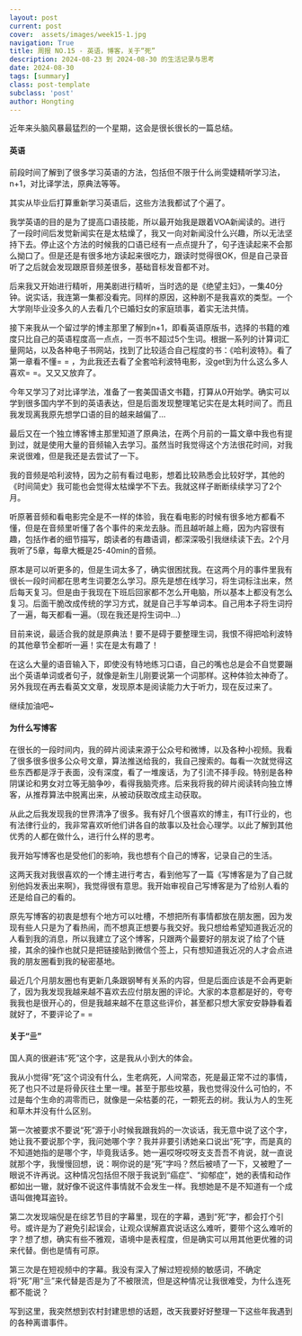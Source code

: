 ```yaml
---
layout: post
current: post
cover:  assets/images/week15-1.jpg
navigation: True
title: 周报 NO.15 - 英语，博客，关于“死”
description: 2024-08-23 到 2024-08-30 的生活记录与思考
date: 2024-08-30
tags: [summary]
class: post-template
subclass: 'post'
author: Hongting
---
```


近年来头脑风暴最猛烈的一个星期，这会是很长很长的一篇总结。

#### 英语
前段时间了解到了很多学习英语的方法，包括但不限于什么尚雯婕精听学习法，n+1，对比译学法，原典法等等。

其实从毕业后打算重新学习英语后，这些方法我都试了个遍了。

我学英语的目的是为了提高口语技能，所以最开始我是跟着VOA新闻读的。进行了一段时间后发觉新闻实在是太枯燥了，我又一向对新闻没什么兴趣，所以无法坚持下去。停止这个方法的时候我的口语已经有一点点提升了，句子连读起来不会那么拗口了。但是还是有很多地方读起来很吃力，跟读时觉得很OK，但是自己录音听了之后就会发现跟原音频差很多，基础音标发音都不对。

后来我又开始进行精听，用美剧进行精听，当时选的是《绝望主妇》，一集40分钟。说实话，我连第一集都没看完。同样的原因，这种剧不是我喜欢的类型。一个大学刚毕业没多久的人去看几个已婚妇女的家庭琐事，着实无法共情。

接下来我从一个留过学的博主那里了解到n+1，即看英语原版书，选择的书籍的难度只比自己的英语程度高一点点，一页书不超过5个生词。根据一系列的计算词汇量网站，以及各种电子书网站，找到了比较适合自己程度的书：《哈利波特》。看了第一章看不懂= = ，为此我还去看了全套哈利波特电影，没get到为什么这么多人喜欢= =。又又又放弃了。

今年又学习了对比译学法，准备了一套美国语文书籍，打算从0开始学。确实可以学到很多国内学不到的英语表达，但是后面发现整理笔记实在是太耗时间了。而且我发现离我原先想学口语的目的越来越偏了...

最后又在一个独立博客博主那里知道了原典法，在两个月前的一篇文章中我也有提到过，就是使用大量的音频输入去学习。虽然当时我觉得这个方法很花时间，对我来说很难，但是我还是去尝试了一下。

我的音频是哈利波特，因为之前有看过电影，想着比较熟悉会比较好学，其他的《时间简史》我可能也会觉得太枯燥学不下去。我就这样子断断续续学习了2个月。

听原著音频和看电影完全是不一样的体验，我在看电影的时候有很多地方都看不懂，但是在音频里听懂了各个事件的来龙去脉。而且越听越上瘾，因为内容很有趣，包括作者的细节描写，朗读者的有趣语调，都深深吸引我继续读下去。2个月我听了5章，每章大概是25-40min的音频。

原本是可以听更多的，但是生词太多了，确实很困扰我。在这两个月的事件里我有很长一段时间都在思考生词要怎么学习。原先是想在线学习，将生词标注出来，然后每天复习。但是由于我现在下班后回家都不怎么开电脑，所以基本上都没有怎么复习。后面干脆改成传统的学习方式，就是自己手写单词本。自己用本子将生词捋了一遍，每天都看一遍。（现在我还是捋生词中...）

目前来说，最适合我的就是原典法！要不是碍于要整理生词，我恨不得把哈利波特的其他章节全都听一遍！实在是太有趣了！

在这么大量的语音输入下，即使没有特地练习口语，自己的嘴也总是会不自觉要蹦出个英语单词或者句子，就像是新生儿刚要说第一个词那样。这种体验太神奇了。另外我现在再去看英文文章，发现原本是阅读能力大于听力，现在反过来了。

继续加油吧~


#### 为什么写博客
在很长的一段时间内，我的碎片阅读来源于公众号和微博，以及各种小视频。我看了很多很多很多公众号文章，算法推送给我的，我自己搜索的。每看一次就觉得这些东西都是浮于表面，没有深度，看了一堆废话，为了引流不择手段。特别是各种阴谋论和男女对立等无脑争吵，看得我脑壳疼。后来我将我的碎片阅读转向独立博客，从推荐算法中脱离出来，从被动获取改成主动获取。

从此之后我发现我的世界清净了很多。我有好几个很喜欢的博主，有IT行业的，也有法律行业的，我非常喜欢听他们讲各自的故事以及社会心理学。以此了解到其他优秀的人都在做什么，进行什么样的思考。

我开始写博客也是受他们的影响，我也想有个自己的博客，记录自己的生活。

这两天我对我很喜欢的一个博主进行考古，看到他写了一篇《写博客是为了自己就别他妈发表出来啊》，我觉得很有意思。我开始审视自己写博客是为了给别人看的还是给自己的看的。

原先写博客的初衷是想有个地方可以吐槽，不想把所有事情都放在朋友圈，因为发现有些人只是为了看热闹，而不想真正想要与我交好。我只想给希望知道我近况的人看到我的消息，所以我建立了这个博客，只跟两个最要好的朋友说了给了个链接，其余的操作也就只是把链接贴到微信个签上，只有想知道我近况的人才会点进我的朋友圈看到我的秘密基地。

最近几个月朋友圈也有更新几条跟钢琴有关系的内容，但是后面应该是不会再更新了，因为我发现我越来越不喜欢去应付朋友圈的评论。大家的本意都是好的，夸夸我我也是很开心的，但是我越来越不在意这些评价，甚至都只想大家安安静静看着就好了，不要评论了= =


#### 关于“亖”
国人真的很避讳“死”这个字，这是我从小到大的体会。

我从小觉得“死”这个词没有什么，生老病死，人间常态，死是最正常不过的事情，死了也只不过是将骨灰往土里一埋。甚至于那些坟墓，我也觉得没什么可怕的，不过是每个生命的凋零而已，就像是一朵枯萎的花，一颗死去的树。我认为人的生死和草木并没有什么区别。

第一次被要求不要说“死”源于小时候我跟我妈的一次谈话，我无意中说了这个字，她让我不要说那个字，我问她哪个字？我并非要引诱她亲口说出“死”字，而是真的不知道她指的是哪个字，毕竟我话多。她一遍哎呀哎呀支支吾吾不肯说，就一直说就那个字，我慢慢回想，说：啊你说的是“死”字吗？然后被啧了一下，又被瞪了一眼说不许再说。这种情况包括但不限于我说到“癌症”、“抑郁症”，她的表情和动作都如出一辙，就好像不说这件事情就不会发生一样。我想她是不是不知道有一个成语叫做掩耳盗铃。

第二次发现端倪是在综艺节目的字幕里，现在的字幕，遇到“死”字，都会打个引号。或许是为了避免引起误会，让观众误解嘉宾说话这么难听，要带个这么难听的字？想了想，确实有些不雅观，语境中是表程度，但是确实可以用其他更优雅的词来代替。倒也是情有可原。

第三次是在短视频中的字幕。我没有深入了解过短视频的敏感词，不确定将“死”用“亖”来代替是否是为了不被限流，但是这种情况让我很难受，为什么连死都不能说？

写到这里，我突然想到农村封建思想的话题，改天我要好好整理一下这些年我遇到的各种离谱事件。